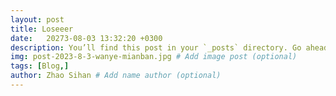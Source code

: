 ```yaml
---
layout: post
title: Loseeer
date:   20273-08-03 13:32:20 +0300
description: You’ll find this post in your `_posts` directory. Go ahead and edit it and re-build the site to see your changes. # Add post description (optional)
img: post-2023-8-3-wanye-mianban.jpg # Add image post (optional)
tags: [Blog,]
author: Zhao Sihan # Add name author (optional)
---
```

